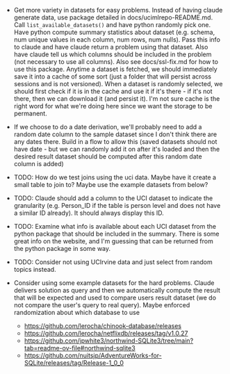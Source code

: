 * Get more variety in datasets for easy problems. Instead of having claude generate data, use package detailed in docs/ucimlrepo-README.md. Call `list_available_datasets()` and have python randomly pick one. Have python compute summary statistics about dataset (e.g. schema, num unique values in each column, num rows, num nulls). Pass this info to claude and have claude return a problem using that dataset. Also have claude tell us which columns should be included in the problem (not necessary to use all columns). Also see docs/ssl-fix.md for how to use this package. Anytime a dataset is fetched, we should immediately save it into a cache of some sort (just a folder that will persist across sessions and is not versioned). When a dataset is randomly selected, we should first check if it is in the cache and use it if it's there - if it's not there, then we can download it (and persist it). I'm not sure cache is the right word for what we're doing here since we want the storage to be permanent.
* If we choose to do a date derivation, we'll probably need to add a random date column to the sample dataset since I don't think there are any dates there. Build in a flow to allow this (saved datasets should not have date - but we can randomly add it on after it's loaded and then the desired result dataset should be computed after this random date column is added)

* TODO: How do we test joins using the uci data. Maybe have it create a small table to join to? Maybe use the example datasets from below?
* TODO: Claude should add a column to the UCI dataset to indicate the granularity (e.g. Person_ID if the table is person level and does not have a similar ID already). It should always display this ID.
* TODO: Examine what info is available about each UCI dataset from the python package that should be included in the summary. There is some great info on the website, and I'm guessing that can be returned from the python package in some way.
* TODO: Consider not using UCIrvine data and just select from random topics instead.

* Consider using some example datasets for the hard problems. Claude delivers solution as query and then we automatically compute the result that will be expected and used to compare users result dataset (we do not compare the user's query to real query). Maybe enforced randomization about which database to use 
  * https://github.com/lerocha/chinook-database/releases
  * https://github.com/lerocha/netflixdb/releases/tag/v1.0.27
  * https://github.com/jpwhite3/northwind-SQLite3/tree/main?tab=readme-ov-file#northwind-sqlite3
  * https://github.com/nuitsjp/AdventureWorks-for-SQLite/releases/tag/Release-1_0_0 